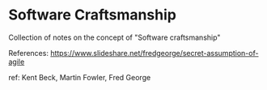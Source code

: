 # Software Craftsmanship

Collection of notes on the concept of "Software craftsmanship" 


References:
https://www.slideshare.net/fredgeorge/secret-assumption-of-agile

ref: Kent Beck, Martin Fowler, Fred George